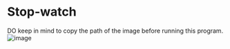 # Stop-watch
DO keep in mind to copy the path of the image before running this program.
![image](https://github.com/user-attachments/assets/73365cdc-bc83-4123-8295-c342840c6ea8)
